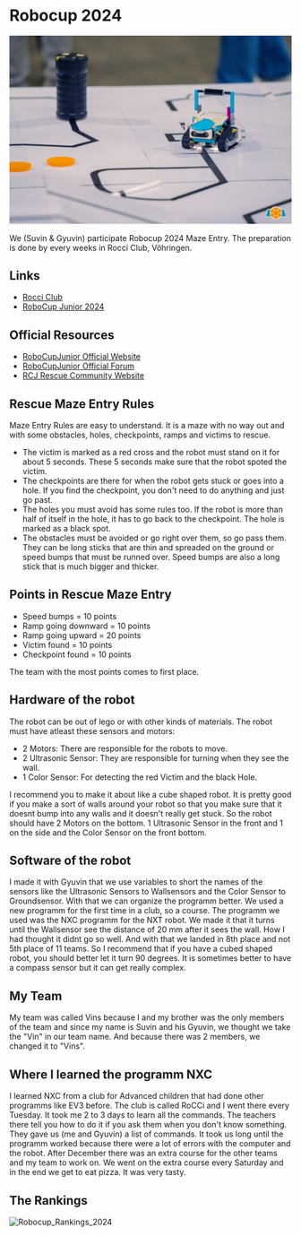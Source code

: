 # Robocup 2024

![Robocup Finale 2023](images/RoboCupFinale2023.jpeg)

We (Suvin & Gyuvin) participate Robocup 2024 Maze Entry. The preparation is done by every weeks in Rocci Club, Vöhringen.

## Links

- [Rocci Club](https://rocci.net/index.php/unterricht)
- [RoboCup Junior 2024](https://junior.robocup.de/rescue/)

## Official Resources

- [RoboCupJunior Official Website](https://junior.robocup.org/)
- [RoboCupJunior Official Forum](https://junior.forum.robocup.org/)
- [RCJ Rescue Community Website](https://rescue.rcj.cloud)

## Rescue Maze Entry Rules 

Maze Entry Rules are easy to understand. It is a maze with no way out and with some obstacles, holes, checkpoints, ramps and victims to rescue. 

- The victim is marked as a red cross and the robot must stand on it for about 5 seconds. These 5 seconds make sure that the robot spoted the victim.
- The checkpoints are there for when the robot gets stuck or goes into a hole. If you find the checkpoint, you don't need to do anything and just go past.
- The holes you must avoid has some rules too. If the robot is more than half of itself in the hole, it has to go back to the checkpoint. The hole is marked as a black spot.
- The obstacles must be avoided or go right over them, so go pass them. They can be long sticks that are thin and spreaded on the ground or speed bumps that must be runned over. Speed bumps are also a long stick that is much bigger and thicker.

## Points in Rescue Maze Entry

- Speed bumps = 10 points
- Ramp going downward = 10 points
- Ramp going upward = 20 points
- Victim found = 10 points
- Checkpoint found = 10 points

The team with the most points comes to first place. 

## Hardware of the robot

The robot can be out of lego or with other kinds of materials. The robot must have atleast these sensors and motors: 

- 2 Motors: There are responsible for the robots to move.
- 2 Ultrasonic Sensor: They are responsible for turning when they see the wall.
- 1 Color Sensor: For detecting the red Victim and the black Hole.

I recommend you to make it about like a cube shaped robot. It is pretty good if you make a sort of walls around your robot so that you make sure that it doesnt bump into any walls and it doesn't really get stuck. So the robot should have 2 Motors on the bottom. 1 Ultrasonic Sensor in the front and 1 on the side and the Color Sensor on the front bottom. 

## Software of the robot

I made it with Gyuvin that we use variables to short the names of the sensors like the Ultrasonic Sensors to Wallsensors and the Color Sensor to Groundsensor. With that we can organize the programm better. We used a new programm for the first time in a club, so a course. The programm we used was the NXC programm for the NXT robot. We made it that it turns until the Wallsensor see the distance of 20 mm after it sees the wall. How I had thought it didnt go so well. And with that we landed in 8th place and not 5th place of 11 teams. So I recommend that if you have a cubed shaped robot, you should better let it turn 90 degrees. It is sometimes better to have a compass sensor but it can get really complex. 

## My Team

My team was called Vins because I and my brother was the only members of the team and since my name is Suvin and his Gyuvin, we thought we take the "Vin" in our team name. And because there was 2 members, we changed it to "Vins".

## Where I learned the programm NXC

I learned NXC from a club for Advanced children that had done other programms like EV3 before. The club is called RoCCi and I went there every Tuesday. It took me 2 to 3 days to learn all the commands. The teachers there tell you how to do it if you ask them when you don't know something. They gave us (me and Gyuvin) a list of commands. It took us long until the programm worked because there were a lot of errors with the computer and the robot. After December there was an extra course for the other teams and my team to work on. We went on the extra course every Saturday and in the end we get to eat pizza. It was very tasty. 

## The Rankings

![Robocup_Rankings_2024](images/Robocup_Rankings_2024.jpg)
